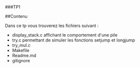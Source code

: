 ###TP1

##Contenu

Dans ce tp vous trouverez les fichiers suivant : 

- display_stack.c affichant le comportement d'une pile
- try.c permettant de simuler les fonctions setjump et longjump
- try_mul.c
- Makefile
- Readme.md
- gitignore